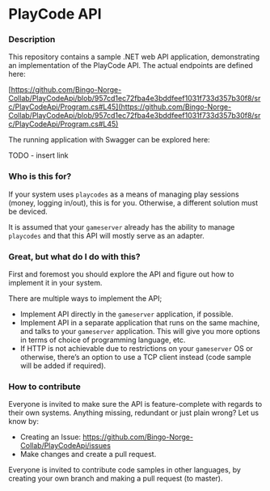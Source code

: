 # PlayCode API

### Description

This repository contains a sample .NET web API application, demonstrating an implementation of the PlayCode API. The actual endpoints are defined here: 

[https://github.com/Bingo-Norge-Collab/PlayCodeApi/blob/957cd1ec72fba4e3bddfeef1031f733d357b30f8/src/PlayCodeApi/Program.cs#L45](https://github.com/Bingo-Norge-Collab/PlayCodeApi/blob/957cd1ec72fba4e3bddfeef1031f733d357b30f8/src/PlayCodeApi/Program.cs#L45)

The running application with Swagger can be explored here:

TODO - insert link

### Who is this for?

If your system uses `playcodes` as a means of managing play sessions (money, logging in/out), this is for you. Otherwise, a different solution must be deviced.

It is assumed that your `gameserver` already has the ability to manage `playcodes` and that this API will mostly serve as an adapter.

### Great, but what do I do with this?

First and foremost you should explore the API and figure out how to implement it in your system.

There are multiple ways to implement the API;

- Implement API directly in the `gameserver` application, if possible.
- Implement API in a separate application that runs on the same machine, and talks to your `gameserver` application. This will give you more options in terms of choice of programming language, etc.
- If HTTP is not achievable due to restrictions on your `gameserver` OS or otherwise, there’s an option to use a TCP client instead (code sample will be added if required).

### How to contribute

Everyone is invited to make sure the API is feature-complete with regards to their own systems. Anything missing, redundant or just plain wrong? Let us know by:

- Creating an Issue: https://github.com/Bingo-Norge-Collab/PlayCodeApi/issues
- Make changes and create a pull request.

Everyone is invited to contribute code samples in other languages, by creating your own branch and making a pull request (to master).